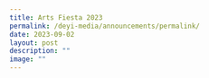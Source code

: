```yaml
---
title: Arts Fiesta 2023
permalink: /deyi-media/announcements/permalink/
date: 2023-09-02
layout: post
description: ""
image: ""
---
```

